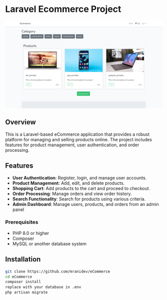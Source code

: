 # Laravel Ecommerce Project
![Laravel Ecommerce](https://github.com/mranidev/eCommerce/raw/main/screenshot.png?raw=true)

## Overview

This is a Laravel-based eCommerce application that provides a robust platform for managing and selling products online. The project includes features for product management, user authentication, and order processing.

## Features

- **User Authentication**: Register, login, and manage user accounts.
- **Product Management**: Add, edit, and delete products.
- **Shopping Cart**: Add products to the cart and proceed to checkout.
- **Order Processing**: Manage orders and view order history.
- **Search Functionality**: Search for products using various criteria.
- **Admin Dashboard**: Manage users, products, and orders from an admin panel



### Prerequisites

- PHP 8.0 or higher
- Composer
- MySQL or another database system

## Installation

```bash
git clone https://github.com/mranidev/eCommerce
cd eCommerce
composer install
replace with your database in .env 
php artisan migrate
```
